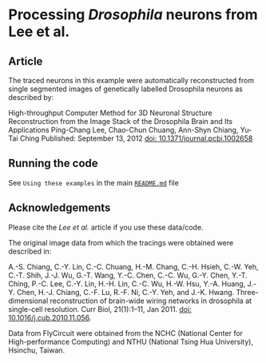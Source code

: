 # Processing *Drosophila* neurons from Lee et al.
## Article
The traced neurons in this example were automatically reconstructed from single segmented images of genetically labelled Drosophila neurons as described by:

High-throughput Computer Method for 3D Neuronal Structure Reconstruction from the Image Stack of the Drosophila Brain and Its Applications
Ping-Chang Lee, Chao-Chun Chuang, Ann-Shyn Chiang, Yu-Tai Ching
Published: September 13, 2012
[doi: 10.1371/journal.pcbi.1002658](http://dx.doi.org/10.1371/journal.pcbi.1002658)

## Running the code

See `Using these examples` in the main [`README.md`](../README.md) file

## Acknowledgements
Please cite the *Lee et al.* article if you use these data/code.

The original image data from which the tracings were obtained were described in:

A.-S. Chiang, C.-Y. Lin, C.-C. Chuang, H.-M. Chang, C.-H. Hsieh, C.-W. Yeh, C.-T. Shih, J.-J. Wu, G.-T. Wang, Y.-C. Chen, C.-C. Wu, G.-Y. Chen, Y.-T. Ching, P.-C. Lee, C.-Y. Lin, H.-H. Lin, C.-C. Wu, H.-W. Hsu, Y.-A. Huang, J.-Y. Chen, H.-J. Chiang, C.-F. Lu, R.-F. Ni, C.-Y. Yeh, and J.-K. Hwang. Three-dimensional reconstruction of brain-wide wiring networks in drosophila at single-cell resolution. Curr Biol, 21(1):1–11, Jan 2011. [doi: 10.1016/j.cub.2010.11.056](http://dx.doi.org/10.1016/j.cub.2010.11.056).

Data from FlyCircuit were obtained from the NCHC (National Center for High-performance Computing) and NTHU (National Tsing Hua University), Hsinchu, Taiwan.
